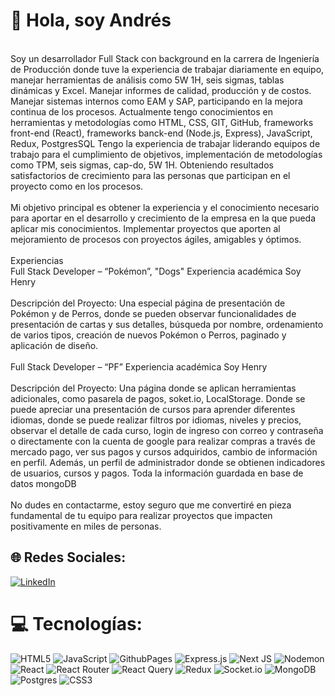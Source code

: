 # 💫 Hola, soy Andrés
<br>Soy un desarrollador Full Stack con background en la carrera de Ingeniería de Producción donde tuve la experiencia de trabajar diariamente en equipo, manejar herramientas de análisis como 5W 1H, seis sigmas, tablas dinámicas y Excel. Manejar informes de calidad, producción y de costos. Manejar sistemas internos como EAM y SAP, participando en la mejora continua de los procesos. Actualmente tengo conocimientos en herramientas y metodologías como HTML, CSS, GIT, GitHub, frameworks front-end (React), frameworks banck-end (Node.js, Express), JavaScript, Redux, PostgresSQL Tengo la experiencia de trabajar liderando equipos de trabajo para el cumplimiento de objetivos, implementación de metodologías como TPM, seis sigmas, cap-do, 5W 1H. Obteniendo resultados satisfactorios de crecimiento para las personas que participan en el proyecto como en los procesos.<br><br>Mi objetivo principal es obtener la experiencia y el conocimiento necesario para aportar en el desarrollo y crecimiento de la empresa en la que pueda aplicar mis conocimientos. Implementar proyectos que aporten al mejoramiento de procesos con proyectos ágiles, amigables y óptimos.<br><br>Experiencias<br>Full Stack Developer – “Pokémon”, "Dogs" Experiencia académica Soy Henry<br><br>Descripción del Proyecto: Una especial página de presentación de Pokémon y de Perros, donde se pueden observar funcionalidades de presentación de cartas y sus detalles, búsqueda por nombre, ordenamiento de varios tipos, creación de nuevos Pokémon o Perros, paginado y aplicación de diseño.<br><br>Full Stack Developer – “PF” Experiencia académica Soy Henry<br><br>Descripción del Proyecto: Una página donde se aplican herramientas adicionales, como pasarela de pagos, soket.io, LocalStorage. Donde se puede apreciar una presentación de cursos para aprender diferentes idiomas, donde se puede realizar filtros por idiomas, niveles y precios, observar el detalle de cada curso, login de ingreso con correo y contraseña o directamente con la cuenta de google para realizar compras a través de mercado pago, ver sus pagos y cursos adquiridos, cambio de información en perfil. Además, un perfil de administrador donde se obtienen indicadores de usuarios, cursos y pagos. Toda la información guardada en base de datos mongoDB<br><br>No dudes en contactarme, estoy seguro que me convertiré en pieza fundamental de tu equipo para realizar proyectos que impacten positivamente en miles de personas.<br>


## 🌐 Redes Sociales:
[![LinkedIn](https://img.shields.io/badge/LinkedIn-%230077B5.svg?logo=linkedin&logoColor=white)](https://linkedin.com/in/linkedin.com/in/simon-arboleda-5a91612b5) 

# 💻 Tecnologías:
![HTML5](https://img.shields.io/badge/html5-%23E34F26.svg?style=for-the-badge&logo=html5&logoColor=white) ![JavaScript](https://img.shields.io/badge/javascript-%23323330.svg?style=for-the-badge&logo=javascript&logoColor=%23F7DF1E) ![GithubPages](https://img.shields.io/badge/github%20pages-121013?style=for-the-badge&logo=github&logoColor=white) ![Express.js](https://img.shields.io/badge/express.js-%23404d59.svg?style=for-the-badge&logo=express&logoColor=%2361DAFB) ![Next JS](https://img.shields.io/badge/Next-black?style=for-the-badge&logo=next.js&logoColor=white) ![Nodemon](https://img.shields.io/badge/NODEMON-%23323330.svg?style=for-the-badge&logo=nodemon&logoColor=%BBDEAD) ![React](https://img.shields.io/badge/react-%2320232a.svg?style=for-the-badge&logo=react&logoColor=%2361DAFB) ![React Router](https://img.shields.io/badge/React_Router-CA4245?style=for-the-badge&logo=react-router&logoColor=white) ![React Query](https://img.shields.io/badge/-React%20Query-FF4154?style=for-the-badge&logo=react%20query&logoColor=white) ![Redux](https://img.shields.io/badge/redux-%23593d88.svg?style=for-the-badge&logo=redux&logoColor=white) ![Socket.io](https://img.shields.io/badge/Socket.io-black?style=for-the-badge&logo=socket.io&badgeColor=010101) ![MongoDB](https://img.shields.io/badge/MongoDB-%234ea94b.svg?style=for-the-badge&logo=mongodb&logoColor=white) ![Postgres](https://img.shields.io/badge/postgres-%23316192.svg?style=for-the-badge&logo=postgresql&logoColor=white) ![CSS3](https://img.shields.io/badge/css3-%231572B6.svg?style=for-the-badge&logo=css3&logoColor=white)

